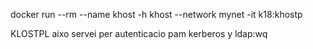docker run --rm --name khost -h khost --network mynet -it k18:khostp

KLOSTPL aixo servei per autenticacio pam kerberos y ldap:wq


